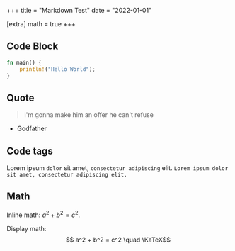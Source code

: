 +++
title = "Markdown Test"
date = "2022-01-01"

[extra]
math = true
+++

## Code Block

```rust
fn main() {
    println!("Hello World");
}
```

## Quote

> I'm gonna make him an offer he can't refuse
- Godfather


## Code tags

Lorem ipsum `dolor` sit amet, `consectetur adipiscing` elit. 
`Lorem ipsum dolor sit amet, consectetur adipiscing elit.`


## Math

Inline math: $a^2 + b^2 = c^2$.

Display math:
$$ a^2 + b^2 = c^2 \quad  \KaTeX$$
